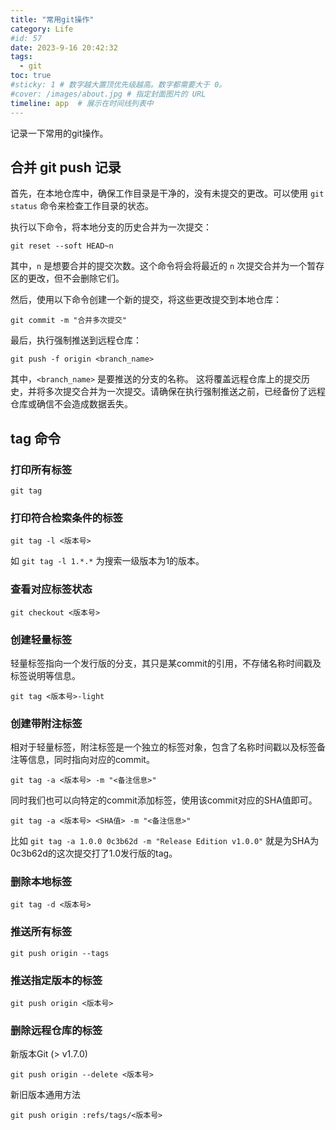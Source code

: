 ```yaml
---
title: "常用git操作"
category: Life
#id: 57
date: 2023-9-16 20:42:32
tags: 
  - git
toc: true
#sticky: 1 # 数字越大置顶优先级越高。数字都需要大于 0。
#cover: /images/about.jpg # 指定封面图片的 URL
timeline: app  # 展示在时间线列表中
---
```

记录一下常用的git操作。
<!--more-->

## 合并 git push 记录
首先，在本地仓库中，确保工作目录是干净的，没有未提交的更改。可以使用 `git status` 命令来检查工作目录的状态。

执行以下命令，将本地分支的历史合并为一次提交：

```shell
git reset --soft HEAD~n
```
其中，`n` 是想要合并的提交次数。这个命令将会将最近的 `n` 次提交合并为一个暂存区的更改，但不会删除它们。

然后，使用以下命令创建一个新的提交，将这些更改提交到本地仓库：
```shell
git commit -m "合并多次提交"
```

最后，执行强制推送到远程仓库：

```shell
git push -f origin <branch_name>
```
其中，`<branch_name>` 是要推送的分支的名称。
这将覆盖远程仓库上的提交历史，并将多次提交合并为一次提交。请确保在执行强制推送之前，已经备份了远程仓库或确信不会造成数据丢失。

## tag 命令
### 打印所有标签
```shell
git tag
```

### 打印符合检索条件的标签
```shell
git tag -l <版本号>
```
如 `git tag -l 1.*.*` 为搜索一级版本为1的版本。

### 查看对应标签状态
```shell
git checkout <版本号>
```

### 创建轻量标签
轻量标签指向一个发行版的分支，其只是某commit的引用，不存储名称时间戳及标签说明等信息。
```shell
git tag <版本号>-light
```

### 创建带附注标签
相对于轻量标签，附注标签是一个独立的标签对象，包含了名称时间戳以及标签备注等信息，同时指向对应的commit。
```shell
git tag -a <版本号> -m "<备注信息>"
```
同时我们也可以向特定的commit添加标签，使用该commit对应的SHA值即可。
```shell
git tag -a <版本号> <SHA值> -m "<备注信息>"
```
比如 `git tag -a 1.0.0 0c3b62d -m "Release Edition v1.0.0"` 就是为SHA为0c3b62d的这次提交打了1.0发行版的tag。

### 删除本地标签
```shell
git tag -d <版本号>
```

### 推送所有标签
```shell
git push origin --tags
```

### 推送指定版本的标签
```shell
git push origin <版本号>
```

### 删除远程仓库的标签
新版本Git (> v1.7.0)
```shell
git push origin --delete <版本号>
```
新旧版本通用方法
```shell
git push origin :refs/tags/<版本号>
```

